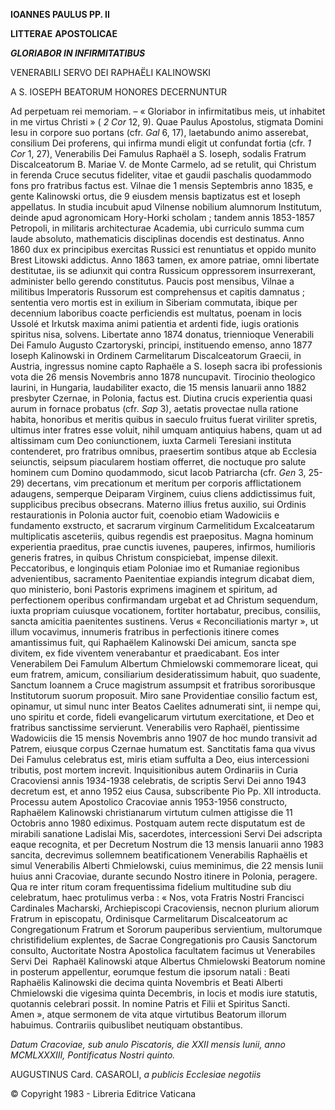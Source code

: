 **IOANNES PAULUS PP. II**

**LITTERAE** **APOSTOLICAE**

***GLORIABOR IN INFIRMITATIBUS***

VENERABILI SERVO DEI RAPHAËLI KALINOWSKI

A S. IOSEPH BEATORUM HONORES DECERNUNTUR

Ad perpetuam rei memoriam. – « Gloriabor in infirmitatibus meis, ut inhabitet in me virtus Christi » ( *2 Cor* 12, 9). Quae Paulus Apostolus, stigmata Domini Iesu in corpore suo portans (cfr. *Gal* 6, 17), laetabundo animo asserebat, consilium Dei proferens, qui infirma mundi eligit ut confundat fortia (cfr. *1 Cor* 1, 27), Venerabilis Dei Famulus Raphaël a S. Ioseph, sodalis Fratrum Discalceatorum B. Mariae V. de Monte Carmelo, ad se retulit, qui Christum in ferenda Cruce secutus fideliter, vitae et gaudii paschalis quodammodo fons pro fratribus factus est. Vilnae die 1 mensis Septembris anno 1835, e gente Kalinowski ortus, die 9 eiusdem mensis baptizatus est et Ioseph appellatus. In studia incubuit apud Vilnense nobilium alumnοrum Institutum, deinde apud agronomicam Hory-Horki scholam ; tandem annis 1853-1857 Petropoli, in militaris architecturae Academia, ubi curriculo summa cum laude absoluto, mathematicis disciplinas docendis est destinatus. Anno 1860 dux ex principibus exercitas Russici est renuntiatus et oppido munito Brest Litowski addictus. Anno 1863 tamen, ex amore patriae, omni libertate destitutae, iis se adiunxit qui contra Russicum oppressorem insurrexerant, administer bello gerendo constitutus. Paucis post mensibus, Vilnae a militibus Imperatoris Russοrum est comprehensus et capitis damnatus ; sententia vero mortis est in exilium in Siberiam commutata, ibique per decennium laboribus coacte perficiendis est multatus, poenam in locis Ussolé et Irkutsk maxima animi patientia et ardenti fide, iugis orationis spiritus nisa, solvens. Libertate anno 1874 donatus, triennioque Venerabili Dei Famulo Augusto Czartoryski, principi, instituendo emenso, anno 1877 Ioseph Kalinowski in Ordinem Carmelitarum Discalceatorum Graecii, in Austria, ingressus nomine capto Raphaële a S. Ioseph sacra ibi professionis vota die 26 mensis Novembris anno 1878 nuncupavit. Tirocinio theologico Iaurini, in Hungaria, laudabiliter exacto, die 15 mensis Ianuarii anno 1882 presbyter Czernae, in Polonia, factus est. Diutina crucis experientia quasi aurum in fornace probatus (cfr. *Sap* 3), aetatis provectae nulla ratione habita, honoribus et meritis quibus in saeculo fruitus fuerat viriliter spretis, ultimus inter fratres esse voluit, nihil umquam antiquius habens, quam ut ad altissimam cum Deo coniunctionem, iuxta Carmeli Teresiani instituta contenderet, pro fratribus omnibus, praesertim sontibus atque ab Ecclesia seiunctis, seipsum piacularem hostiam offerret, die noctuque pro salute hominem cum Domino quodammodo, sicut Iacob Patriarcha (cfr. *Gen* 3, 25-29) decertans, vim precationum et meritum per corporis afflictationem adaugens, semperque Deiparam Virginem, cuius cliens addictissimus fuit, supplicibus precibus obsecrans. Materno illius fretus auxilio, sui Ordinis restaurationis in Polonia auctor fuit, coenobio etiam Wadowiciis e fundamento exstructo, et sacrarum virginum Carmelitidum Excalceatarum multiplicatis asceteriis, quibus regendis est praepositus. Magna hominum experientia praeditus, prae cunctis iuvenes, pauperes, infirmos, humilioris generis fratres, in quibus Christum conspiciebat, impense dilexit. Peccatoribus, e longinquis etiam Poloniae imo et Rumaniae regionibus advenientibus, sacramento Paenitentiae expiandis integrum dicabat diem, quo ministerio, boni Pastoris exprimens imaginem et spiritum, ad perfectionem operibus confirmandam urgebat et ad Christum sequendum, iuxta propriam cuiusque vocationem, fortiter hortabatur, precibus, consiliis, sancta amicitia paenitentes sustinens. Verus « Reconciliationis martyr », ut illum vocavimus, innumeris fratribus in perfectionis itinere comes amantissimus fuit, qui Raphaëlem Kalinowski Dei amicum, sancta spe divitem, ex fide viventem venerabantur et praedicabant. Eos inter Venerabilem Dei Famulum Albertum Chmielowski commemorare liceat, qui eum fratrem, amicum, consiliarium desideratissimum habuit, quo suadente, Sanctum Ioannem a Cruce magistrum assumpsit et fratribus sororibusque Institutorum suorum proposuit. Miro sane Providentiae consilio factum est, opinamur, ut simul nunc inter Beatos Caelites adnumerati sint, ii nempe qui, uno spiritu et corde, fideli evangelicarum virtutum exercitatione, et Deo et fratribus sanctissime servierunt. Venerabilis vero Raphaël, pientissime Wadowiciis die 15 mensis Novembris anno 1907 de hoc mundo transivit ad Patrem, eiusque corpus Czernae humatum est. Sanctitatis fama qua vivus Dei Famulus celebratus est, miris etiam suffulta a Deo, eius intercessioni tributis, post mortem increvit. Inquisitionibus autem Ordinariis in Curia Cracoviensi annis 1934-1938 celebratis, de scriptis Servi Dei anno 1943 decretum est, et anno 1952 eius Causa, subscribente Pio Pp. XII introducta. Processu autem Apostolico Cracoviae annis 1953-1956 constructo, Raphaëlem Kalinowski christianarum virtutum culmen attigisse die 11 Octobris anno 1980 ediximus. Postquam autem recte disputatum est de mirabili sanatione Ladislai Mis, sacerdotes, intercessioni Servi Dei adscripta eaque recognita, et per Decretum Nostrum die 13 mensis Ianuarii anno 1983 sancita, decrevimus sollemnem beatificationem Venerabilis Raphaëlis et simul Venerabilis Alberti Chmielowski, cuius meminimus, die 22 mensis Iunii huius anni Cracoviae, durante secundo Nostro itinere in Polonia, peragere. Qua re inter ritum coram frequentissima fidelium multitudine sub diu celebratum, haec protulimus verba : « Nοs, vota Fratris Nostri Francisci Cardinales Macharski, Archiepiscopi Cracoviensis, necnon plurium aliorum Fratrum in episcopatu, Ordinisque Carmelitarum Discalceatorum ac Congregationum Fratrum et Sororum pauperibus servientium, multorumque christifidelium explentes, de Sacrae Congregationis pro Causis Sanctorum consulto, Auctoritate Nostra Apostolica facultatem facimus ut Venerabiles Servi Dei  Ra­phaël Kalinowski atque Albertus Chmielowski Beatorum nomine in posterum appellentur, eorumque festum die ipsorum natali : Beati Raphaëlis Kalinowski die decima quinta Novembris et Beati Alberti Chmielowski die vigesima quinta Decembris, in locis et modis iure statutis, quotannis celebrari possit. In nomine Patris et Filii et Spiritus Sancti. Amen », atque sermonem de vita atque virtutibus Beatorum illorum habuimus. Contrariis quibuslibet neutiquam obstantibus.

*Datum Cracoviae, sub anulo Piscatoris, die XXII mensis Iunii, anno MCMLXXXIII, Pontificatus Nostri quinto.*

AUGUSTINUS Card. CASAROLI, *a publicis Ecclesiae negotiis*

© Copyright 1983 - Libreria Editrice Vaticana